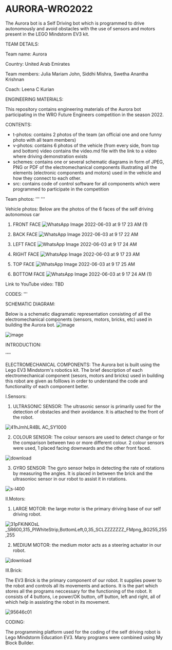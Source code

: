 # AURORA-WRO2022
The Aurora bot is a Self Driving bot which is programmed to drive autonomously and avoid obstacles with the use of sensors and motors present in the LEGO Mindstorm EV3 kit.

TEAM DETAILS:

Team name: Aurora

Country: United Arab Emirates

Team members: Julia Mariam John, Siddhi Mishra, Swetha Anantha Krishnan

Coach: Leena C Kurian

ENGINEERING MATERIALS:

This repository contains engineering materials of the Aurora bot participating in the WRO Future Engineers competition in the season 2022.

CONTENTS:

- t-photos: contains 2 photos of the team (an official one and one funny photo with all team members)
- v-photos: contains 6 photos of the vehicle (from every side, from top and bottom)
video contains the video.md file with the link to a video where driving demonstration exists
- schemes: contains one or several schematic diagrams in form of JPEG, PNG or PDF of the electromechanical components illustrating all the elements (electronic components and motors) used in the vehicle and how they connect to each other.
- src: contains code of control software for all components which were programmed to participate in the competition


Team photos:
'''
'''

Vehicle photos:
Below are the photos of the 6 faces of the self driving autonomous car

1. FRONT FACE
![WhatsApp Image 2022-06-03 at 9 17 23 AM (1)](https://user-images.githubusercontent.com/106696079/171837966-497f6148-867b-45cc-aa9c-6b5332a7d534.jpeg)


3. BACK FACE
![WhatsApp Image 2022-06-03 at 9 17 22 AM](https://user-images.githubusercontent.com/106696079/171838048-bfd83159-3e3f-4cd0-bf11-ea756e1a67a7.jpeg)


5. LEFT FACE
![WhatsApp Image 2022-06-03 at 9 17 24 AM](https://user-images.githubusercontent.com/106696079/171837920-4160e6b0-e391-4e20-b0ae-0b66691ec97c.jpeg)

5. RIGHT FACE
![WhatsApp Image 2022-06-03 at 9 17 23 AM](https://user-images.githubusercontent.com/106696079/171838028-63df65c1-c916-4022-b702-6ac953e553ef.jpeg)


5. TOP FACE
![WhatsApp Image 2022-06-03 at 9 17 25 AM](https://user-images.githubusercontent.com/106696079/171837825-19367640-988b-488f-8df9-93b840d154ac.jpeg)

6. BOTTOM FACE
![WhatsApp Image 2022-06-03 at 9 17 24 AM (1)](https://user-images.githubusercontent.com/106696079/171838523-71788c1c-d4f2-4c06-821f-53ce8ac302de.jpeg)


Link to YouTube video:
TBD


CODES:
'''


SCHEMATIC DIAGRAM:

Below is a schematic diagramatic representation consisting of all the electromechanical components (sensors, motors, bricks, etc) used in building the Aurora bot.
![image](https://user-images.githubusercontent.com/106696079/171904332-d82dfe63-95bb-4265-972c-6caba5cb76f6.png)

![image](https://user-images.githubusercontent.com/106696079/171904397-d14051a3-60bc-42c5-b880-a6edc69ce7bd.png)




INTRODUCTION:

''''

ELECTROMECHANICAL COMPONENTS:
The Aurora bot is built using the Lego EV3 Mindstorm's robotics kit. The brief description of each electromechanical component (sesors, motors and bricks) used in building this robot are given as folllows in order to understand the code and functionality of each component better.

I.Sensors: 

1. ULTRASONIC SENSOR: The ultrasonic sensor is primarily used for the detection of obstacles and their avoidance. It is attached to the front of the robot. 

![41hJmhLR4BL _AC_SY1000_](https://user-images.githubusercontent.com/106700080/171618265-43b1c080-d371-4ac1-9feb-b000296bd986.jpg)

2. COLOUR SENSOR: The colour sensors are used to detect change or for the comparison between two or more different colour. 2 colour sensors were used, 1 placed facing downwards and the other front faced.

![download](https://user-images.githubusercontent.com/106700080/171618191-b636c9c8-94b7-4363-9ae2-d9a7b86a09f2.jpg)

3. GYRO SENSOR: The gyro sensor helps in detecting the rate of rotations by measuring the angles. It is placed in between the brick and the ultrasonioc sensor in our robot to assist it in rotations.

![s-l400](https://user-images.githubusercontent.com/106700080/171618289-50a9ef1e-dc7c-480c-9856-3cfcf4e04c1b.jpg)

II.Motors:

1. LARGE MOTOR: the large motor is the primary driving base of our self driving robot.

![31pFKiNKOsL _SR600,315_PIWhiteStrip,BottomLeft,0,35_SCLZZZZZZZ_FMpng_BG255,255,255](https://user-images.githubusercontent.com/106700080/171618600-5f5aad46-61b2-42a4-9594-879acbe34768.png)

2. MEDIUM MOTOR: the medium motor acts as a steering actuator in our robot.

![download](https://user-images.githubusercontent.com/106700080/171618669-6ac5cc2a-c0d2-428c-b813-914db39861fd.jpg)

III.Brick:

The EV3 Brick is the primary component of our robot. It supplies power to the robot and controls all its movements and actions. It is the part which stores all the programs neccessary for the functioning of the robot. It consists of 4 buttons, i.e power/OK button, off button, left and right, all of which help in assisting the robot in its movement.

![95646c01](https://user-images.githubusercontent.com/106700080/171619375-7eee289d-01fd-4aba-97f0-a269a7bf2e48.png)

CODING:

The programming platform used for the coding of the self driving robot is Lego Mindstorm Education EV3. Many programs were combined using My Block Builder. 

